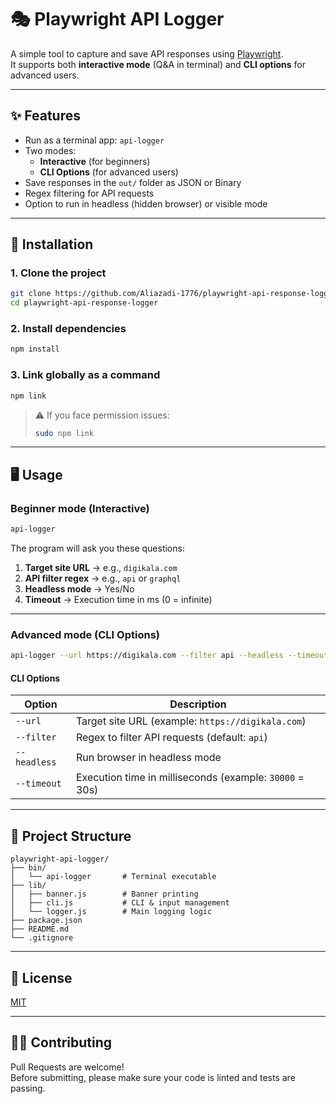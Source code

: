 # 🎭 Playwright API Logger

A simple tool to capture and save API responses using [Playwright](https://playwright.dev).  
It supports both **interactive mode** (Q&A in terminal) and **CLI options** for advanced users.  

---

## ✨ Features
- Run as a terminal app: `api-logger`
- Two modes:
  - **Interactive** (for beginners)
  - **CLI Options** (for advanced users)
- Save responses in the `out/` folder as JSON or Binary
- Regex filtering for API requests
- Option to run in headless (hidden browser) or visible mode

---

## 🚀 Installation

### 1. Clone the project
```bash
git clone https://github.com/Aliazadi-1776/playwright-api-response-logger.git
cd playwright-api-response-logger
```

### 2. Install dependencies
```bash
npm install
```

### 3. Link globally as a command
```bash
npm link
```

> ⚠️ If you face permission issues:  
> ```bash
> sudo npm link
> ```

---

## 🖥️ Usage

### Beginner mode (Interactive)
```bash
api-logger
```
The program will ask you these questions:
1. **Target site URL** → e.g., `digikala.com`
2. **API filter regex** → e.g., `api` or `graphql`
3. **Headless mode** → Yes/No
4. **Timeout** → Execution time in ms (0 = infinite)

---

### Advanced mode (CLI Options)
```bash
api-logger --url https://digikala.com --filter api --headless --timeout 30000
```

#### CLI Options
| Option       | Description |
|--------------|-------------|
| `--url`      | Target site URL (example: `https://digikala.com`) |
| `--filter`   | Regex to filter API requests (default: `api`) |
| `--headless` | Run browser in headless mode |
| `--timeout`  | Execution time in milliseconds (example: `30000` = 30s) |

---

## 📂 Project Structure
```
playwright-api-logger/
├── bin/
│   └── api-logger       # Terminal executable
├── lib/
│   ├── banner.js        # Banner printing
│   ├── cli.js           # CLI & input management
│   └── logger.js        # Main logging logic
├── package.json
├── README.md
└── .gitignore
```

---

## 📜 License
[MIT](LICENSE)

---

## 👨‍💻 Contributing
Pull Requests are welcome!  
Before submitting, please make sure your code is linted and tests are passing.

